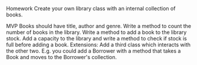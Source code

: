Homework
Create your own library class with an internal collection of books.

MVP
Books should have title, author and genre.
Write a method to count the number of books in the library.
Write a method to add a book to the library stock.
Add a capacity to the library and write a method to check if stock is full before adding a book.
Extensions:
Add a third class which interacts with the other two. E.g. you could add a Borrower with a method that takes a Book and moves to the Borrower's collection.